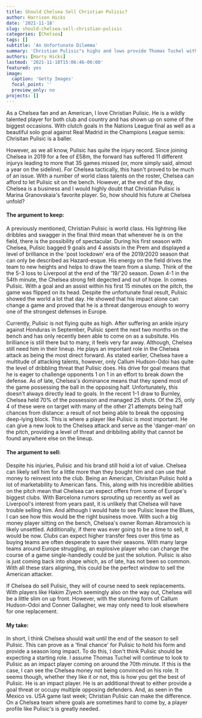 ```yaml
---
title: Should Chelsea Sell Christian Pulisic?
author: Harrison Hicks
date: '2021-11-18'
slug: should-chelsea-sell-christian-pulisic
categories: [Chelsea]
tags: []
subtitle: 'An Unfortunate Dilemma'
summary: 'Christian Pulisic"s highs and lows provide Thomas Tuchel with a difficult challenge in the January transfer window. (Opinion)'
authors: [Harry Hicks]
lastmod: '2021-11-18T15:06:46-06:00'
featured: yes
image:
  caption: 'Getty Images'
  focal_point: ''
  preview_only: no
projects: []
---
```

As a Chelsea fan and an American, I love Christian Pulisic. He is a wildly talented player for both club and country and has shown up on some of the biggest occasions. With clutch goals in the Nations League final as well as a beautiful solo goal against Real Madrid in the Champions League semis: Chrisitan Pulisic is a baller.

However, as we all know, Pulisic has quite the injury record. Since joining Chelsea in 2019 for a fee of £58m, the forward has suffered 11 different injurys leading to more that 35 games missed (or, more simply said, almost a year on the sideline). For Chelsea tactically, this hasn't proved to be much of an issue. With a number of world class talents on the roster, Chelsea can afford to let Pulisic sit on the bench. However, at the end of the day, Chelsea is a business and I would highly doubt that Christian Pulisic is Marina Granovskaia's favorite player. So, how should his future at Chelsea unfold?

#### The argument to keep:
A previously mentioned, Christian Pulisic is world class. His lightning like dribbles and swagger in the final third mean that whenever he is on the field, there is the possibility of spectacular. During his first season with Chelsea, Pulisic bagged 9 goals and 4 assists in the Prem and displayed a level of brilliance in the 'post lockdown' era of the 2019/2020 season that can only be described as Hazard-esque. His energy on the field drives the team to new heights and helps to draw the team from a slump. Think of the the 5-3 loss to Liverpool at the end of the '19/'20 season. Down 4-1 in the 54th minute, the Chelsea strong felt degected and out of hope. In comes Pulisic. With a goal and an assist within his first 15 minutes on the pitch, the game was flipped on its head. Despite the unfortunate final result, Pulisic showed the world a lot that day. He showed that his impact alone can change a game and proved that he is a threat dangerous enough to worry one of the strongest defenses in Europe.

Currently, Pulisic is not flying quite as high. After suffering an ankle injury against Honduras in September, Pulisic spent the next two months on the bench and has only recently been able to come on as a subsitute. His brilliance is still there but to many, it feels very far away. Although, Chelsea still need him in their lineup. He plays an important role in the Chelsea attack as being the most direct forward. As stated earlier, Chelsea have a multitude of attacking talents, however, only Callum Hudson-Odoi has quite the level of dribbling threat that Pulisic does. His drive for goal means that he is eager to challenge opponents 1 on 1 in an effort to break down the defense. As of late, Chelsea's dominance means that they spend most of the game possessing the ball in the opposing half. Unfortunately, this doesn't always directly lead to goals. In the recent 1-1 draw to Burnley, Chelsea held 70% of the possession and managed 25 shots. Of the 25, only 4 of these were on target with many of the other 21 attempts being half chances from distance: a result of not being able to break the opposing deep-lying block. This is where a player like Pulisic is most important. He can give a new look to the Chelsea attack and serve as the 'danger-man' on the pitch, providing a level of threat and dribbiling ability that cannot be found anywhere else on the lineup.

#### The argument to sell:
Despite his injuries, Pulisic and his brand still hold a lot of value. Chelsea can likely sell him for a little more than they bought him and can use that money to reinvest into the club. Being an American, Chrisitan Pulisic hold a lot of marketability to American fans. This, along with his incredible abilities on the pitch mean that Chelsea can expect offers from some of Europe's biggest clubs. With Barcelona rumors sprouting up recently as well as Liverpool's interest from years past, it is unlikely that Chelsea will have trouble selling him. And although I would hate to see Pulisic leave the Blues, I can see how this would be the right business move. With such a big money player sitting on the bench, Chelsea's owner Roman Abramovich is likely unsettled. Additionally, if there was ever going to be a time to sell, it would be now. Clubs can expect higher transfer fees over this time as buying teams are often desperate to save their seasons. With many large teams around Europe struggling, an explosive player who can change the course of a game single-handedly could be just the solution. Pulisic is also is just coming back into shape which, as of late, has not been so common. With all these stars aligning, this could be the perfect window to sell the American attacker.

If Chelsea do sell Pulisic, they will of course need to seek replacements. With players like Hakim Ziyech seemingly also on the way out, Chelsea will be a little slim on up front. However, with the stunning form of Callum Hudson-Odoi and Conner Gallagher, we may only need to look elsewhere for one replacement.

#### My take:
In short, I think Chelsea should wait until the end of the season to sell Pulisic. This can prove as a 'final chance' for Pulisic to hold his form and provide a season long impact. To do this, I don't think Pulisic should be expecting a starting role. I assume Thomas Tuchel will continue to look to Pulisic as an impact player coming on around the 70th minute. If this is the case, I can see the Chelsea money not being convinced on his role. It seems though, whether they like it or not, this is how you get the best of Pulisic. He is an impact player. He is an additional threat to either provide a goal threat or occupy multiple opposing defenders. And, as seen in the Mexico vs. USA game last week; Christian Pulisic can make the difference. On a Chelsea team where goals are sometimes hard to come by, a player profile like Pulisic's is greatly needed.